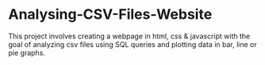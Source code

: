 # Analysing-CSV-Files-Website
This project involves creating a webpage in html, css &amp; javascript with the goal of analyzing csv files using SQL queries and plotting data in bar, line or pie graphs.
